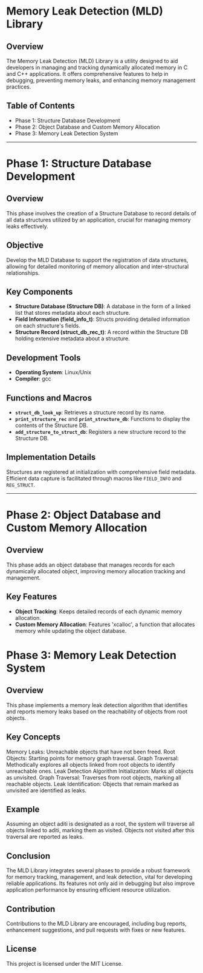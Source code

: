 # Memory Leak Detection (MLD) Library

## Overview
The Memory Leak Detection (MLD) Library is a utility designed to aid developers in managing and tracking dynamically allocated memory in C and C++ applications. It offers comprehensive features to help in debugging, preventing memory leaks, and enhancing memory management practices.

## Table of Contents
- Phase 1: Structure Database Development
- Phase 2: Object Database and Custom Memory Allocation
- Phase 3: Memory Leak Detection System

---

# Phase 1: Structure Database Development

## Overview
This phase involves the creation of a Structure Database to record details of all data structures utilized by an application, crucial for managing memory leaks effectively.

## Objective
Develop the MLD Database to support the registration of data structures, allowing for detailed monitoring of memory allocation and inter-structural relationships.

## Key Components
- **Structure Database (Structure DB)**: A database in the form of a linked list that stores metadata about each structure.
- **Field Information (field_info_t)**: Structs providing detailed information on each structure's fields.
- **Structure Record (struct_db_rec_t)**: A record within the Structure DB holding extensive metadata about a structure.

## Development Tools
- **Operating System**: Linux/Unix
- **Compiler**: gcc

## Functions and Macros
- **`struct_db_look_up`**: Retrieves a structure record by its name.
- **`print_structure_rec`** and **`print_structure_db`**: Functions to display the contents of the Structure DB.
- **`add_structure_to_struct_db`**: Registers a new structure record to the Structure DB.

## Implementation Details
Structures are registered at initialization with comprehensive field metadata. Efficient data capture is facilitated through macros like `FIELD_INFO` and `REG_STRUCT`.

---

# Phase 2: Object Database and Custom Memory Allocation

## Overview
This phase adds an object database that manages records for each dynamically allocated object, improving memory allocation tracking and management.

## Key Features
- **Object Tracking**: Keeps detailed records of each dynamic memory allocation.
- **Custom Memory Allocation**: Features 'xcalloc', a function that allocates memory while updating the object database.

# Phase 3: Memory Leak Detection System
## Overview
This phase implements a memory leak detection algorithm that identifies and reports memory leaks based on the reachability of objects from root objects.

## Key Concepts
Memory Leaks: Unreachable objects that have not been freed.
Root Objects: Starting points for memory graph traversal.
Graph Traversal: Methodically explores all objects linked from root objects to identify unreachable ones.
Leak Detection Algorithm
Initialization: Marks all objects as unvisited.
Graph Traversal: Traverses from root objects, marking all reachable objects.
Leak Identification: Objects that remain marked as unvisited are identified as leaks.
## Example
Assuming an object aditi is designated as a root, the system will traverse all objects linked to aditi, marking them as visited. Objects not visited after this traversal are reported as leaks.

## Conclusion
The MLD Library integrates several phases to provide a robust framework for memory tracking, management, and leak detection, vital for developing reliable applications. Its features not only aid in debugging but also improve application performance by ensuring efficient resource utilization.

## Contribution
Contributions to the MLD Library are encouraged, including bug reports, enhancement suggestions, and pull requests with fixes or new features.

## License
This project is licensed under the MIT License.

